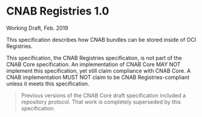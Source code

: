 # CNAB Registries 1.0
Working Draft, Feb. 2019

This specification describes how CNAB bundles can be stored inside of OCI Registries.

This specification, the CNAB Registries specification, is not part of the CNAB Core specification. An implementation of CNAB Core MAY NOT implement this specification, yet still claim compliance with CNAB Core. A CNAB implementation MUST NOT claim to be CNAB Registries-compliant unless it meets this specification.

> Previous versions of the CNAB Core draft specification included a repository protocol. That work is completely superseded by this specification.